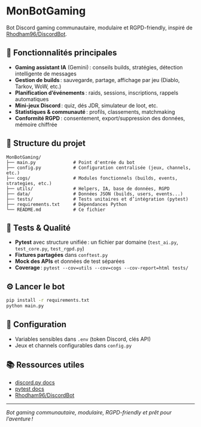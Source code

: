 # MonBotGaming

Bot Discord gaming communautaire, modulaire et RGPD-friendly, inspiré de [Rhodham96/DiscordBot](https://github.com/Rhodham96/DiscordBot/).

## 🚀 Fonctionnalités principales

- **Gaming assistant IA** (Gemini) : conseils builds, stratégies, détection intelligente de messages
- **Gestion de builds** : sauvegarde, partage, affichage par jeu (Diablo, Tarkov, WoW, etc.)
- **Planification d’événements** : raids, sessions, inscriptions, rappels automatiques
- **Mini-jeux Discord** : quiz, dés JDR, simulateur de loot, etc.
- **Statistiques & communauté** : profils, classements, matchmaking
- **Conformité RGPD** : consentement, export/suppression des données, mémoire chiffrée

## 📁 Structure du projet

```
MonBotGaming/
├── main.py              # Point d'entrée du bot
├── config.py            # Configuration centralisée (jeux, channels, etc.)
├── cogs/                # Modules fonctionnels (builds, events, strategies, etc.)
├── utils/               # Helpers, IA, base de données, RGPD
├── data/                # Données JSON (builds, users, events...)
├── tests/               # Tests unitaires et d’intégration (pytest)
├── requirements.txt     # Dépendances Python
└── README.md            # Ce fichier
```

## 🧪 Tests & Qualité

- **Pytest** avec structure unifiée : un fichier par domaine (`test_ai.py`, `test_core.py`, `test_rgpd.py`)
- **Fixtures partagées** dans `conftest.py`
- **Mock des APIs** et données de test séparées
- **Coverage** : `pytest --cov=utils --cov=cogs --cov-report=html tests/`

## ⚙️ Lancer le bot

```bash
pip install -r requirements.txt
python main.py
```

## 🔑 Configuration

- Variables sensibles dans `.env` (token Discord, clés API)
- Jeux et channels configurables dans `config.py`

## 📚 Ressources utiles

- [discord.py docs](https://discordpy.readthedocs.io/fr/latest/)
- [pytest docs](https://docs.pytest.org/fr/latest/)
- [Rhodham96/DiscordBot](https://github.com/Rhodham96/DiscordBot/)

---

*Bot gaming communautaire, modulaire, RGPD-friendly et prêt pour l’aventure !*
